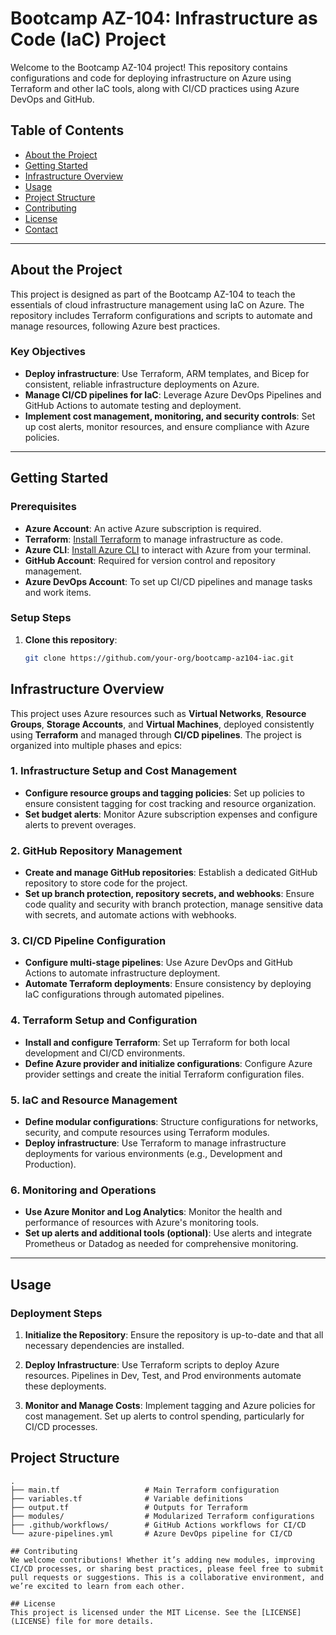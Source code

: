 # Bootcamp AZ-104: Infrastructure as Code (IaC) Project

Welcome to the Bootcamp AZ-104 project! This repository contains configurations and code for deploying infrastructure on Azure using Terraform and other IaC tools, along with CI/CD practices using Azure DevOps and GitHub.

## Table of Contents
- [About the Project](#about-the-project)
- [Getting Started](#getting-started)
- [Infrastructure Overview](#infrastructure-overview)
- [Usage](#usage)
- [Project Structure](#project-structure)
- [Contributing](#contributing)
- [License](#license)
- [Contact](#contact)

---

## About the Project
This project is designed as part of the Bootcamp AZ-104 to teach the essentials of cloud infrastructure management using IaC on Azure. The repository includes Terraform configurations and scripts to automate and manage resources, following Azure best practices.

### Key Objectives
- **Deploy infrastructure**: Use Terraform, ARM templates, and Bicep for consistent, reliable infrastructure deployments on Azure.
- **Manage CI/CD pipelines for IaC**: Leverage Azure DevOps Pipelines and GitHub Actions to automate testing and deployment.
- **Implement cost management, monitoring, and security controls**: Set up cost alerts, monitor resources, and ensure compliance with Azure policies.

---

## Getting Started

### Prerequisites
- **Azure Account**: An active Azure subscription is required.
- **Terraform**: [Install Terraform](https://www.terraform.io/downloads.html) to manage infrastructure as code.
- **Azure CLI**: [Install Azure CLI](https://docs.microsoft.com/cli/azure/install-azure-cli) to interact with Azure from your terminal.
- **GitHub Account**: Required for version control and repository management.
- **Azure DevOps Account**: To set up CI/CD pipelines and manage tasks and work items.

### Setup Steps
1. **Clone this repository**:
   ```bash
   git clone https://github.com/your-org/bootcamp-az104-iac.git

## Infrastructure Overview

This project uses Azure resources such as **Virtual Networks**, **Resource Groups**, **Storage Accounts**, and **Virtual Machines**, deployed consistently using **Terraform** and managed through **CI/CD pipelines**. The project is organized into multiple phases and epics:

### 1. Infrastructure Setup and Cost Management
- **Configure resource groups and tagging policies**: Set up policies to ensure consistent tagging for cost tracking and resource organization.
- **Set budget alerts**: Monitor Azure subscription expenses and configure alerts to prevent overages.

### 2. GitHub Repository Management
- **Create and manage GitHub repositories**: Establish a dedicated GitHub repository to store code for the project.
- **Set up branch protection, repository secrets, and webhooks**: Ensure code quality and security with branch protection, manage sensitive data with secrets, and automate actions with webhooks.

### 3. CI/CD Pipeline Configuration
- **Configure multi-stage pipelines**: Use Azure DevOps and GitHub Actions to automate infrastructure deployment.
- **Automate Terraform deployments**: Ensure consistency by deploying IaC configurations through automated pipelines.

### 4. Terraform Setup and Configuration
- **Install and configure Terraform**: Set up Terraform for both local development and CI/CD environments.
- **Define Azure provider and initialize configurations**: Configure Azure provider settings and create the initial Terraform configuration files.

### 5. IaC and Resource Management
- **Define modular configurations**: Structure configurations for networks, security, and compute resources using Terraform modules.
- **Deploy infrastructure**: Use Terraform to manage infrastructure deployments for various environments (e.g., Development and Production).

### 6. Monitoring and Operations
- **Use Azure Monitor and Log Analytics**: Monitor the health and performance of resources with Azure's monitoring tools.
- **Set up alerts and additional tools (optional)**: Use alerts and integrate Prometheus or Datadog as needed for comprehensive monitoring.

---

## Usage

### Deployment Steps
1. **Initialize the Repository**: Ensure the repository is up-to-date and that all necessary dependencies are installed.
   
2. **Deploy Infrastructure**: Use Terraform scripts to deploy Azure resources. Pipelines in Dev, Test, and Prod environments automate these deployments.

3. **Monitor and Manage Costs**: Implement tagging and Azure policies for cost management. Set up alerts to control spending, particularly for CI/CD processes.

## Project Structure

```plaintext
.
├── main.tf                   # Main Terraform configuration
├── variables.tf              # Variable definitions
├── output.tf                 # Outputs for Terraform
├── modules/                  # Modularized Terraform configurations
├── .github/workflows/        # GitHub Actions workflows for CI/CD
└── azure-pipelines.yml       # Azure DevOps pipeline for CI/CD

## Contributing
We welcome contributions! Whether it’s adding new modules, improving CI/CD processes, or sharing best practices, please feel free to submit pull requests or suggestions. This is a collaborative environment, and we’re excited to learn from each other.

## License
This project is licensed under the MIT License. See the [LICENSE](LICENSE) file for more details.




